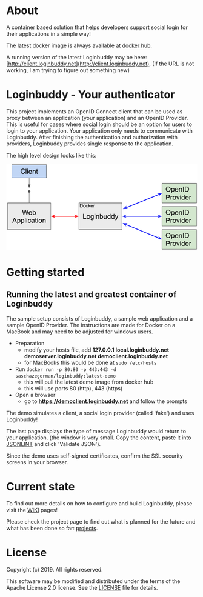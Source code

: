 # About

A container based solution that helps developers support social login for their applications in a simple way!

The latest docker image is always available at [docker hub](https://hub.docker.com/r/saschazegerman/loginbuddy/).

A running version of the latest Loginbuddy may be here: [http://client.loginbuddy.net](http://client.loginbuddy.net). (If the URL is not working, I am trying to figure out something new)

# Loginbuddy - Your authenticator

This project implements an OpenID Connect client that can be used as proxy between an application (your application) and 
an OpenID Provider. This is useful for cases where social login should be an option for users to login to your 
application. Your application only needs to communicate with Loginbuddy. After finishing the authentication and authorization 
with providers, Loginbuddy provides single response to the application.

The high level design looks like this:

![alt overview](doc/simple_overview_01.png)

# Getting started

## Running the latest and greatest container of Loginbuddy

The sample setup consists of Loginbuddy, a sample web application and a sample OpenID Provider. The instructions are 
made for Docker on a MacBook and may need to be adjusted for windows users.

- Preparation
  - modify your hosts file, add **127.0.0.1 local.loginbuddy.net demoserver.loginbuddy.net democlient.loginbuddy.net**
  - for MacBooks this would be done at ```sudo /etc/hosts```
- Run ```docker run -p 80:80 -p 443:443 -d saschazegerman/loginbuddy:latest-demo```
  - this will pull the latest demo image from docker hub
  - this will use ports 80 (http), 443 (https)
- Open a browser
  - go to **https://democlient.loginbuddy.net** and follow the prompts

The demo simulates a client, a social login provider (called 'fake') and uses Loginbuddy!

The last page displays the type of message Loginbuddy would return to your application. (the window is very small. Copy the content, paste it into [JSONLINT](https://jsonlint.com) and click 'Validate JSON').

Since the demo uses self-signed certificates, confirm the SSL security screens in your browser.

# Current state

To find out more details on how to configure and build Loginbuddy, please visit the [WIKI](https://github.com/SaschaZeGerman/loginbuddy/wiki) pages!

Please check the project page to find out what is planned for the future and what has been done so far: [projects](https://github.com/SaschaZeGerman/loginbuddy/projects).

# License

Copyright (c) 2019. All rights reserved.

This software may be modified and distributed under the terms of the Apache License 2.0 license. See the [LICENSE](/LICENSE) file for details.